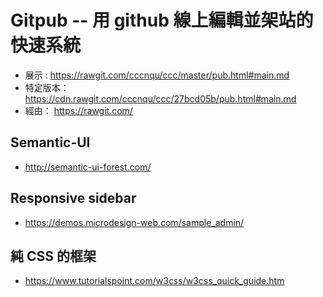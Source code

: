 # Gitpub -- 用 github 線上編輯並架站的快速系統

* 展示 : https://rawgit.com/cccnqu/ccc/master/pub.html#main.md
* 特定版本： https://cdn.rawgit.com/cccnqu/ccc/27bcd05b/pub.html#main.md
* 經由： https://rawgit.com/

## Semantic-UI

* http://semantic-ui-forest.com/


## Responsive sidebar

* https://demos.microdesign-web.com/sample_admin/

## 純 CSS 的框架
* https://www.tutorialspoint.com/w3css/w3css_quick_guide.htm
